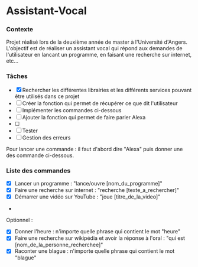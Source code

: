# Assistant-Vocal

### Contexte
Projet réalisé lors de la deuxième année de master à l'Université d'Angers. L'objectif est de réaliser un assistant vocal qui répond aux demandes de l'utilisateur en lancant un programme, en faisant une recherche sur internet, etc...

### Tâches
- [X] Rechercher les différentes librairies et les différents services pouvant être utilisés dans ce projet
- [ ] Créer la fonction qui permet de récupérer ce que dit l'utilisateur
- [ ] Implémenter les commandes ci-dessous
- [ ] Ajouter la fonction qui permet de faire parler Alexa
- [ ] 
- [ ] Tester
- [ ] Gestion des erreurs

Pour lancer une commande : il faut d'abord dire "Alexa" puis donner une des commande ci-dessous.

### Liste des commandes
- [X] Lancer un programme : "lance/ouvre [nom_du_programme]"
- [X] Faire une recherche sur internet : "recherche [texte_a_rechercher]"
- [X] Démarrer une vidéo sur YouTube : "joue [titre_de_la_video]"
- 
Optionnel :
- [X] Donner l'heure : n'importe quelle phrase qui contient le mot "heure"
- [X] Faire une recherche sur wikipédia et avoir la réponse à l'oral : "qui est [nom_de_la_personne_recherchee]"
- [X] Raconter une blague : n'importe quelle phrase qui contient le mot "blague"
